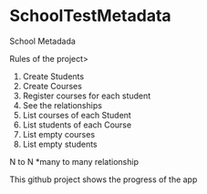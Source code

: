 # SchoolTestMetadata
 School Metadada

Rules of the project>

1. Create Students
2. Create Courses
3.  Register courses for each student
4.  See the relationships
5.  List courses of each Student
6.  List students of each Course
7.  List empty courses
8.  List empty students

N to N *many to many relationship

This github project shows the progress of the app

